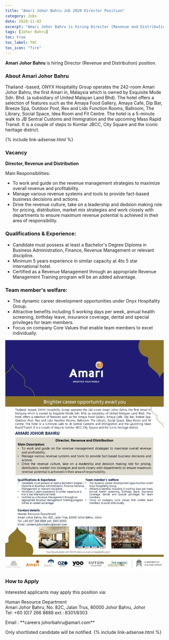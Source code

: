 ```yaml
---
title: "Amari Johor Bahru Job 2020 Director Position" 
category: Jobs 
date: 2020-11-02
excerpt: "Amari Johor Bahru is hiring Director (Revenue and Distribution) position." 
tags: [Johor Bahru] 
toc: true 
toc_label: TOC
toc_icon: "fire" 
--- 
```

**Amari Johor Bahru** is hiring Director (Revenue and Distribution) position.

### About Amari Johor Bahru
Thailand -based, ONYX Hospitality Group operates the 242-room Amari Johor Bahru, the first Amari in, Malaysia which is owned by Exquisite Mode Sdn. Bhd. (a subsidiary of United Malayan Land Bhd). The hotel offers a selection of features such as the Amaya Food Gallery, Amaya Cafe, Dip Bar, Breeze Spa, Outdoor Pool, Rex and Lido Function Rooms, Ballroom, The Library, Social Space, Idea Room and Fit Centre. The hotel is a 5-minute walk to JB Sentral Customs and Immigration and the upcoming Mass Rapid Transit. It is a couple of steps to Komtar JBCC, City Square and the iconic heritage district.

{% include link-adsense.html %} 
### Vacancy
**Director, Revenue and Distribution**

Main Responsibilities:
- To work and guide on the revenue management strategies to maximize overall revenue and profitability.
- Manage various revenue systems and tools to provide fact-based business decisions and actions.
- Drive the revenue culture, take on a leadership and dedsion making role for pricing, distribution, market mix strategies and work closely with departments to ensure maximum revenue potential is achieved in their area of responsibility.

### Qualifications & Experience:
- Candidate must possess at least a Bachelor's Degree Diploma in Business Administration, Finance, Revenue Management or relevant discipline.
- Minimum 5 years experience in similar capacity at 4to 5 star international hotel.
- Certified as a Revenue Management through an appropriate Revenue Management Training program will be an added advantage.

### Team member's welfare:
- The dynamic career development opportunities under Onyx Hospitality Group.
- Attractive benefits including 5 working days per week, annual health screening, birthday leave, insurance coverage, dental and special privileges for team members.
- Focus on company Core Values that enable team members to excel individually.

![Amari Johor Bahru Jobs Ad 2020!](/assets/images/2020-11/amari-johor-bahru-job-director-position.jpg "Amari Johor Bahru Jobs 2020")

### How to Apply
Interested applicants may apply this position via:
<p>Human Resource Department<br/>
Amari Johor Bahru, No. 82C, Jalan Trus, 80000 Johor Bahru, Johor<br/>
Tel: +60 (0)7 266 8888 ext.: 8301/8303</p>
Email : **careers johorbahru@amari.com**

Only shortlisted candidate will be notified.
{% include link-adsense.html %} 